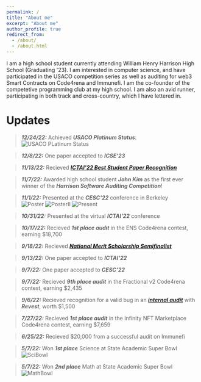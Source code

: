 ```yaml
---
permalink: /
title: "About me"
excerpt: "About me"
author_profile: true
redirect_from: 
  - /about/
  - /about.html
---
```


I am a high school student currently attending William Henry Harrison High School (Graduating '23). I am interested in computer science, and have participated in the USACO competition series as well as auditing for web3 Smart Contracts on Code4rena and Immunefi. I am the co-founder of the competetive programming club at my high school. I am also an avid runner, participating in both track and cross-country, which I have lettered in.

Updates
======
>___12/24/22:___ Achieved ___USACO Platinum Status___: ![___USACO PLatinum Status___](https://niothefirst.github.io/PLAT2.png)

>___12/8/22:___ One paper accepted to ___ICSE'23___  

>___11/13/22:___   Recieved [___ICTAI'22 Best Student Paper Recognition___    ](http://niothefirst.github.io/ICTAI22_Best_Student.pdf)  

>___11/7/22:___   Awarded high school student ___John Kim___ as the first ever winner of the ___Harrison Software Auditing Competition___!  

>___11/1/22:___   Presented at the ___CESC'22___ conference in Berkeley  
![Poster](https://niothefirst.github.io/PosterNoppl.jpg)  ![PosterII](https://niothefirst.github.io/talkposterppl.jpg) ![Present](https://niothefirst.github.io/IMG_0718.jpg)

>___10/31/22:___   Presented at the virtual ___ICTAI'22___ conference     

>___10/17/22:___   Recieved ___1st place audit___ in the ENS Code4rena contest, earning $18,700  

>___9/18/22:___   Recieved [___National Merit Scholarship Semifinalist___  ](https://twitter.com/BrianZh11859071/status/1571586843841273857)  

>___9/13/22:___   One paper accepted to ___ICTAI'22___  

>___9/7/22:___   One paper accepted to ___CESC'22___  

>___9/7/22:___    Recieved ___9th place audit___ in the Fractional v2 Code4rena contest, earning $2,435  

>___9/6/22:___   Recieved recognition for a valid bug in an [___internal audit___](https://twitter.com/BrianZh11859071/status/1567309730007203841) with ___Revest___, worth $1,500  

>___7/27/22:___ Recieved ___1st place audit___ in the Infinity NFT Marketplace Code4rena contest, earning $7,659  

>___6/25/22:___ Recieved $20,000 from a successful audit on Immunefi
  
>___5/7/22:___ Won ___1st place___ Science at State Academic Super Bowl ![SciBowl](https://niothefirst.github.io/Scibowlfirst.jpg)  

>___5/7/22:___ Won ___2nd place___ Math at State Academic Super Bowl ![MathBowl](https://niothefirst.github.io/Mathbowlfirst.jpg)  



